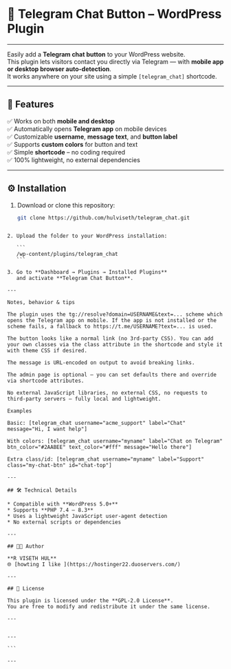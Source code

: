 # 💬 Telegram Chat Button – WordPress Plugin

---

Easily add a **Telegram chat button** to your WordPress website.  
This plugin lets visitors contact you directly via Telegram — with **mobile app or desktop browser auto-detection**.  
It works anywhere on your site using a simple `[telegram_chat]` shortcode.

---

## 🚀 Features

✅ Works on both **mobile and desktop**  
✅ Automatically opens **Telegram app** on mobile devices  
✅ Customizable **username**, **message text**, and **button label**  
✅ Supports **custom colors** for button and text  
✅ Simple **shortcode** – no coding required  
✅ 100% lightweight, no external dependencies  

---

## ⚙️ Installation

1. Download or clone this repository:
   ```bash
   git clone https://github.com/hulviseth/telegram_chat.git
````

2. Upload the folder to your WordPress installation:

   ```
   /wp-content/plugins/telegram_chat
   ```

3. Go to **Dashboard → Plugins → Installed Plugins**
   and activate **Telegram Chat Button**.

---

Notes, behavior & tips

The plugin uses the tg://resolve?domain=USERNAME&text=... scheme which opens the Telegram app on mobile. If the app is not installed or the scheme fails, a fallback to https://t.me/USERNAME?text=... is used.

The button looks like a normal link (no 3rd-party CSS). You can add your own classes via the class attribute in the shortcode and style it with theme CSS if desired.

The message is URL-encoded on output to avoid breaking links.

The admin page is optional — you can set defaults there and override via shortcode attributes.

No external JavaScript libraries, no external CSS, no requests to third-party servers — fully local and lightweight.

Examples

Basic: [telegram_chat username="acme_support" label="Chat" message="Hi, I want help"]

With colors: [telegram_chat username="myname" label="Chat on Telegram" btn_color="#2AABEE" text_color="#fff" message="Hello there"]

Extra class/id: [telegram_chat username="myname" label="Support" class="my-chat-btn" id="chat-top"]

---

## 🛠️ Technical Details

* Compatible with **WordPress 5.0+**
* Supports **PHP 7.4 – 8.3**
* Uses a lightweight JavaScript user-agent detection
* No external scripts or dependencies

---

## 🧑‍💻 Author

**R VISETH HUL**
🌐 [howting I like ](https://hostinger22.duoservers.com/)

---

## 📄 License

This plugin is licensed under the **GPL-2.0 License**.
You are free to modify and redistribute it under the same license.

---


---

```

---


